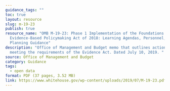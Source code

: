 ```yaml
---
guidance_tags: ""
toc: true
layout: resource
slug: m-19-23
publish: true
resource_name: "OMB M-19-23: Phase 1 Implementation of the Foundations for
  Evidence-Based Policymaking Act of 2018: Learning Agendas, Personnel, and
  Planning Guidance"
description: "Office of Management and Budget memo that outlines action steps to
  meeting the requirements of the Evidence Act. Dated July 10, 2019. "
source: Office of Management and Budget
category: Guidance
tags:
  - open data
format: PDF (37 pages, 3.52 MB)
link: https://www.whitehouse.gov/wp-content/uploads/2019/07/M-19-23.pdf
---
```

